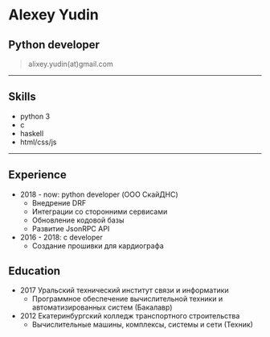 # Alexey Yudin
## Python developer

> alixey.yudin(at)gmail.com

---

## Skills
- python 3
- c
- haskell
- html/css/js

---
## Experience
- 2018 - now: python developer (ООО СкайДНС)
    - Внедрение DRF
    - Интеграции со сторонними сервисами
    - Обновление кодовой базы 
    - Развитие JsonRPC API
- 2016 - 2018: c developer
    - Создание прошивки для кардиографа

## Education
- 2017 Уральский технический институт связи и информатики
    - Программное обеспечение вычислительной техники и автоматизированных систем (Бакалавр)
- 2012 Екатеринбургский колледж транспортного строительства
    - Вычислительные машины, комплексы, системы и сети (Техник)
